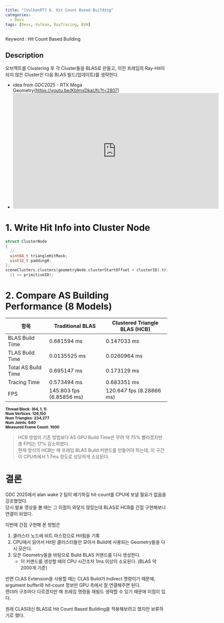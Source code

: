 ```yaml
---
title: "[VulkanRT] 6. Hit Count Based Building"
categories:
  - Devs
tags: [Devs, Vulkan, RayTracing, BVH]
---
```


Keyword : Hit Count Based Building

## Description
오브젝트를 Clustering 후 각 Cluster들을 BLAS로 만들고, 이전 프레임의 Ray-Hit이 되지 않은 Cluster은 다음 BLAS 빌드(업데이트)를 생략한다.
- idea from GDC2025 - RTX Mega Geometry(https://youtu.be/KblmxDkaUfc?t=2807)
- <iframe width="640" height="360" src="https://www.youtube.com/embed/KblmxDkaUfc?start=2807" frameborder="0" allowfullscreen></iframe>

# 1. Write Hit Info into Cluster Node
```c++
struct ClusterNode
{
  //..
  uint64_t triangleHitMask;
  uint32_t padding0;
};
sceneClusters.clusters[geometryNode.clusterStartOffset + clusterID].triangleHitMask |= 
  (1 << primitiveID);
```

# 2. Compare AS Building Performance (8 Models)
<table>
  <thead>
    <tr>
      <th>항목</th>
      <th>Traditional BLAS</th>
      <th>Clustered Triangle BLAS (HCB)</th>
    </tr>
  </thead>
  <tbody>
    <tr>
      <td>BLAS Build Time</td>
      <td>0.681594 ms</td>
      <td>0.147033 ms</td>
    </tr>
    <tr>
      <td>TLAS Build Time</td>
      <td>0.0135525 ms</td>
      <td>0.0260964 ms</td>
    </tr>
    <tr>
      <td>Total AS Build Time</td>
      <td>0.695147 ms</td>
      <td>0.173129 ms</td>
    </tr>
    <tr>
      <td>Tracing Time</td>
      <td>0.573494 ms</td>
      <td>0.683351 ms</td>
    </tr>
    <tr>
      <td>FPS</td>
      <td>145.803 fps (6.85856 ms)</td>
      <td>120.647 fps (8.28866 ms)</td>
    </tr>
  </tbody>
</table>



<small>**Thread Block**: **(64, 1, 1)**</small>\
<small>**Num Vertices**: **126,150**</small>\
<small>**Num Triangles**: **234,277**</small>\
<small>**Num Joints**: **640**</small>\
<small>**Measured Frame Count**: **1000**</small>

> HCB 방법이 기존 방법보다 AS GPU Build Time은 무려 약 75% 빨라졌지만 총 FPS는 17% 감소하였다.\
현재 방식의 HCB는 매 프레임 BLAS Build 커맨드를 만들어야 하는데, 이 구간이 CPU측에서 1.7ms 정도로 상당하게 소요된다.

# 결론
GDC 2025에서 alan wake 2 팀이 얘기하길 hit-count를 CPU에 보낼 필요가 없음을 강조했었다.\
당시 발표 영상을 볼 때는 그 이점이 와닿지 않았는데 BLAS로 HCB를 간접 구현해보니 연결이 되었다.

이번에 간접 구현해 본 방법은 
1. 클러스터 노드에 비트 마스킹으로 Hit됨을 기록
2. CPU에서 읽어서 Hit된 클러스터들만 모아서 Build에 사용되는 Geometry들을 다시 모은다.
3. 모은 Geometry들을 바탕으로 Build BLAS 커맨드를 다시 생성한다.
    * 이 커맨드를 생성할 때의 CPU 시간조차 1ms 이상이 소요된다. (BLAS 약 2000개 기준)

반면 CLAS Extension을 사용할 때는 CLAS Build가 Indirect 명령이기 때문에, argument buffer와 hit-count 정보만 GPU 측에서 잘 연결해주면 된다.\
렌더러 구조마다 다르겠지만 매 프레임 명령을 재빌드 생략할 수 있기 때문에 이점이 있다.

원래 CLAS대신 BLAS로 Hit Count Based Building을 적용해보려고 했지만 보류하기로 했다.

